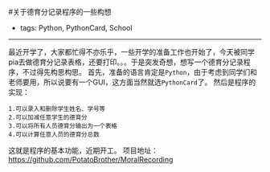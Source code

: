 #关于德育分记录程序的一些构想

- tags: Python, PythonCard, School

----

最近开学了，大家都忙得不亦乐乎，一些开学的准备工作也开始了，今天被同学pia去做德育分记录表格，还要打印。。。于是突发奇想，想写一个德育分记录程序，不过得先构思构思。
首先，准备的语言肯定是`Python`，由于考虑到同学们和老师要用，所以说要有一个GUI，这方面当然就选`PythonCard`了。
然后是程序的实现：
```
1.可以录入和删除学生姓名、学号等
2.可以加减任意学生的德育分
3.可以将所有人员德育分输出为一个表格
4.可以计算任意人员的德育分总数
```
这就是程序的基本功能，近期开工。
项目地址：https://github.com/PotatoBrother/MoralRecording